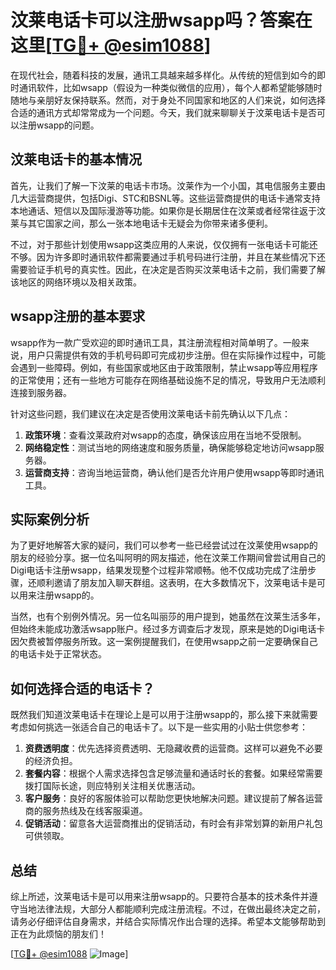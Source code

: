 # 汶莱电话卡可以注册wsapp吗？答案在这里[[TG💪+ @esim1088](https://t.me/s/esim1088)]

在现代社会，随着科技的发展，通讯工具越来越多样化。从传统的短信到如今的即时通讯软件，比如wsapp（假设为一种类似微信的应用），每个人都希望能够随时随地与亲朋好友保持联系。然而，对于身处不同国家和地区的人们来说，如何选择合适的通讯方式却常常成为一个问题。今天，我们就来聊聊关于汶莱电话卡是否可以注册wsapp的问题。

## 汶莱电话卡的基本情况

首先，让我们了解一下汶莱的电话卡市场。汶莱作为一个小国，其电信服务主要由几大运营商提供，包括Digi、STC和BSNL等。这些运营商提供的电话卡通常支持本地通话、短信以及国际漫游等功能。如果你是长期居住在汶莱或者经常往返于汶莱与其它国家之间，那么一张本地电话卡无疑会为你带来诸多便利。

不过，对于那些计划使用wsapp这类应用的人来说，仅仅拥有一张电话卡可能还不够。因为许多即时通讯软件都需要通过手机号码进行注册，并且在某些情况下还需要验证手机号的真实性。因此，在决定是否购买汶莱电话卡之前，我们需要了解该地区的网络环境以及相关政策。

## wsapp注册的基本要求

wsapp作为一款广受欢迎的即时通讯工具，其注册流程相对简单明了。一般来说，用户只需提供有效的手机号码即可完成初步注册。但在实际操作过程中，可能会遇到一些障碍。例如，有些国家或地区由于政策限制，禁止wsapp等应用程序的正常使用；还有一些地方可能存在网络基础设施不足的情况，导致用户无法顺利连接到服务器。

针对这些问题，我们建议在决定是否使用汶莱电话卡前先确认以下几点：
1. **政策环境**：查看汶莱政府对wsapp的态度，确保该应用在当地不受限制。
2. **网络稳定性**：测试当地的网络速度和服务质量，确保能够稳定地访问wsapp服务器。
3. **运营商支持**：咨询当地运营商，确认他们是否允许用户使用wsapp等即时通讯工具。

## 实际案例分析

为了更好地解答大家的疑问，我们可以参考一些已经尝试过在汶莱使用wsapp的朋友的经验分享。据一位名叫阿明的网友描述，他在汶莱工作期间曾尝试用自己的Digi电话卡注册wsapp，结果发现整个过程非常顺畅。他不仅成功完成了注册步骤，还顺利邀请了朋友加入聊天群组。这表明，在大多数情况下，汶莱电话卡是可以用来注册wsapp的。

当然，也有个别例外情况。另一位名叫丽莎的用户提到，她虽然在汶莱生活多年，但始终未能成功激活wsapp账户。经过多方调查后才发现，原来是她的Digi电话卡因欠费被暂停服务所致。这一案例提醒我们，在使用wsapp之前一定要确保自己的电话卡处于正常状态。

## 如何选择合适的电话卡？

既然我们知道汶莱电话卡在理论上是可以用于注册wsapp的，那么接下来就需要考虑如何挑选一张适合自己的电话卡了。以下是一些实用的小贴士供您参考：

1. **资费透明度**：优先选择资费透明、无隐藏收费的运营商。这样可以避免不必要的经济负担。
2. **套餐内容**：根据个人需求选择包含足够流量和通话时长的套餐。如果经常需要拨打国际长途，则应特别关注相关优惠活动。
3. **客户服务**：良好的客服体验可以帮助您更快地解决问题。建议提前了解各运营商的服务热线及在线客服渠道。
4. **促销活动**：留意各大运营商推出的促销活动，有时会有非常划算的新用户礼包可供领取。

## 总结

综上所述，汶莱电话卡是可以用来注册wsapp的。只要符合基本的技术条件并遵守当地法律法规，大部分人都能顺利完成注册流程。不过，在做出最终决定之前，请务必仔细评估自身需求，并结合实际情况作出合理的选择。希望本文能够帮助到正在为此烦恼的朋友们！

[[TG💪+ @esim1088](https://t.me/s/esim1088) ![Image](https://i.postimg.cc/4NQfJmqS/Snipaste-2025-05-13-00-14-12.png)]